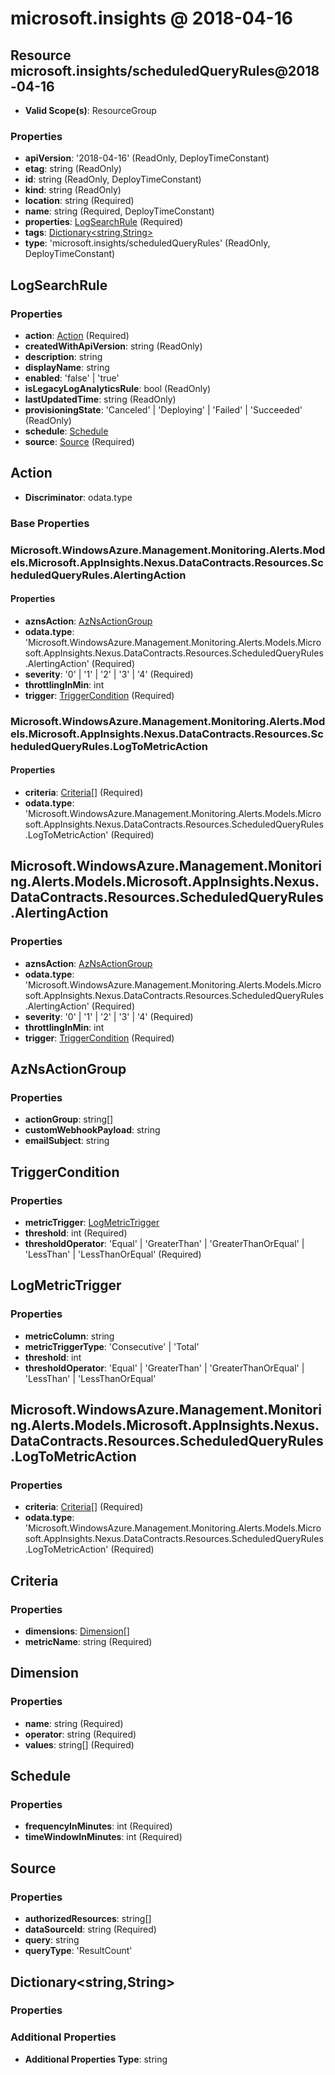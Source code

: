 # microsoft.insights @ 2018-04-16

## Resource microsoft.insights/scheduledQueryRules@2018-04-16
* **Valid Scope(s)**: ResourceGroup
### Properties
* **apiVersion**: '2018-04-16' (ReadOnly, DeployTimeConstant)
* **etag**: string (ReadOnly)
* **id**: string (ReadOnly, DeployTimeConstant)
* **kind**: string (ReadOnly)
* **location**: string (Required)
* **name**: string (Required, DeployTimeConstant)
* **properties**: [LogSearchRule](#logsearchrule) (Required)
* **tags**: [Dictionary<string,String>](#dictionarystringstring)
* **type**: 'microsoft.insights/scheduledQueryRules' (ReadOnly, DeployTimeConstant)

## LogSearchRule
### Properties
* **action**: [Action](#action) (Required)
* **createdWithApiVersion**: string (ReadOnly)
* **description**: string
* **displayName**: string
* **enabled**: 'false' | 'true'
* **isLegacyLogAnalyticsRule**: bool (ReadOnly)
* **lastUpdatedTime**: string (ReadOnly)
* **provisioningState**: 'Canceled' | 'Deploying' | 'Failed' | 'Succeeded' (ReadOnly)
* **schedule**: [Schedule](#schedule)
* **source**: [Source](#source) (Required)

## Action
* **Discriminator**: odata.type
### Base Properties
### Microsoft.WindowsAzure.Management.Monitoring.Alerts.Models.Microsoft.AppInsights.Nexus.DataContracts.Resources.ScheduledQueryRules.AlertingAction
#### Properties
* **aznsAction**: [AzNsActionGroup](#aznsactiongroup)
* **odata.type**: 'Microsoft.WindowsAzure.Management.Monitoring.Alerts.Models.Microsoft.AppInsights.Nexus.DataContracts.Resources.ScheduledQueryRules.AlertingAction' (Required)
* **severity**: '0' | '1' | '2' | '3' | '4' (Required)
* **throttlingInMin**: int
* **trigger**: [TriggerCondition](#triggercondition) (Required)

### Microsoft.WindowsAzure.Management.Monitoring.Alerts.Models.Microsoft.AppInsights.Nexus.DataContracts.Resources.ScheduledQueryRules.LogToMetricAction
#### Properties
* **criteria**: [Criteria](#criteria)[] (Required)
* **odata.type**: 'Microsoft.WindowsAzure.Management.Monitoring.Alerts.Models.Microsoft.AppInsights.Nexus.DataContracts.Resources.ScheduledQueryRules.LogToMetricAction' (Required)


## Microsoft.WindowsAzure.Management.Monitoring.Alerts.Models.Microsoft.AppInsights.Nexus.DataContracts.Resources.ScheduledQueryRules.AlertingAction
### Properties
* **aznsAction**: [AzNsActionGroup](#aznsactiongroup)
* **odata.type**: 'Microsoft.WindowsAzure.Management.Monitoring.Alerts.Models.Microsoft.AppInsights.Nexus.DataContracts.Resources.ScheduledQueryRules.AlertingAction' (Required)
* **severity**: '0' | '1' | '2' | '3' | '4' (Required)
* **throttlingInMin**: int
* **trigger**: [TriggerCondition](#triggercondition) (Required)

## AzNsActionGroup
### Properties
* **actionGroup**: string[]
* **customWebhookPayload**: string
* **emailSubject**: string

## TriggerCondition
### Properties
* **metricTrigger**: [LogMetricTrigger](#logmetrictrigger)
* **threshold**: int (Required)
* **thresholdOperator**: 'Equal' | 'GreaterThan' | 'GreaterThanOrEqual' | 'LessThan' | 'LessThanOrEqual' (Required)

## LogMetricTrigger
### Properties
* **metricColumn**: string
* **metricTriggerType**: 'Consecutive' | 'Total'
* **threshold**: int
* **thresholdOperator**: 'Equal' | 'GreaterThan' | 'GreaterThanOrEqual' | 'LessThan' | 'LessThanOrEqual'

## Microsoft.WindowsAzure.Management.Monitoring.Alerts.Models.Microsoft.AppInsights.Nexus.DataContracts.Resources.ScheduledQueryRules.LogToMetricAction
### Properties
* **criteria**: [Criteria](#criteria)[] (Required)
* **odata.type**: 'Microsoft.WindowsAzure.Management.Monitoring.Alerts.Models.Microsoft.AppInsights.Nexus.DataContracts.Resources.ScheduledQueryRules.LogToMetricAction' (Required)

## Criteria
### Properties
* **dimensions**: [Dimension](#dimension)[]
* **metricName**: string (Required)

## Dimension
### Properties
* **name**: string (Required)
* **operator**: string (Required)
* **values**: string[] (Required)

## Schedule
### Properties
* **frequencyInMinutes**: int (Required)
* **timeWindowInMinutes**: int (Required)

## Source
### Properties
* **authorizedResources**: string[]
* **dataSourceId**: string (Required)
* **query**: string
* **queryType**: 'ResultCount'

## Dictionary<string,String>
### Properties
### Additional Properties
* **Additional Properties Type**: string

